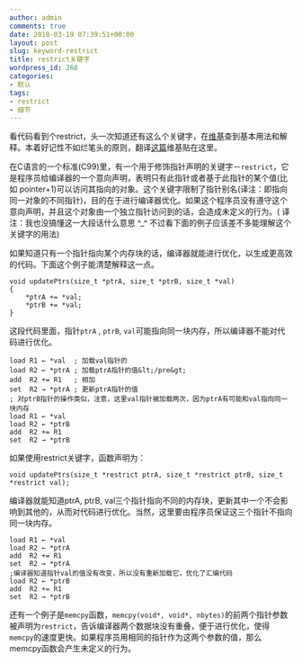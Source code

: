 ```yaml
---
author: admin
comments: true
date: 2010-03-19 07:39:51+00:00
layout: post
slug: keyword-restrict
title: restrict关键字
wordpress_id: 268
categories:
- 默认
tags:
- restrict
- 细节
---
```


看代码看到个restrict，头一次知道还有这么个关键字，在[维基](http://en.wikipedia.org/wiki/Restrict)查到基本用法和解释。本着好记性不如烂笔头的原则，翻译[这篇](http://en.wikipedia.org/wiki/Restrict)维基贴在这里。

在C语言的一个标准(C99)里，有一个用于修饰指针声明的关键字－`restrict`，它是程序员给编译器的一个意向声明，表明只有此指针或者基于此指针的某个值(比如 pointer+1)可以访问其指向的对象。这个关键字限制了指针别名(译注：即指向同一对象的不同指针)，目的在于进行编译器优化。如果这个程序员没有遵守这个意向声明，并且这个对象由一个独立指针访问到的话，会造成未定义的行为。( 译注：我也没搞懂这一大段话什么意思 ^_^ 不过看下面的例子应该差不多能理解这个关键字的用法)

如果知道只有一个指针指向某个内存块的话，编译器就能进行优化，以生成更高效的代码。下面这个例子能清楚解释这一点。


    void updatePtrs(size_t *ptrA, size_t *ptrB, size_t *val)
    {
        *ptrA += *val;
        *ptrB += *val;
    }

这段代码里面，指针`ptrA` , `ptrB`, `val`可能指向同一块内存，所以编译器不能对代码进行优化。


    load R1 ← *val  ; 加载val指针的
    load R2 ← *ptrA ; 加载ptrA指针的值&lt;/pre&gt;
    add  R2 += R1   ; 相加
    set  R2 → *ptrA ; 更新ptrA指针的值
    ; 对ptrB指针的操作类似，注意，这里val指针被加载两次，因为ptrA有可能和val指向同一块内存
    load R1 ← *val
    load R2 ← *ptrB
    add  R2 += R1
    set  R2 → *ptrB

如果使用restrict关键字，函数声明为：

    void updatePtrs(size_t *restrict ptrA, size_t *restrict ptrB, size_t *restrict val);

编译器就能知道ptrA, ptrB, val三个指针指向不同的内存块，更新其中一个不会影响到其他的，从而对代码进行优化。当然，这里要由程序员保证这三个指针不指向同一块内存。

    load R1 ← *val
    load R2 ← *ptrA
    add  R2 += R1
    set  R2 → *ptrA
    ;编译器知道指针val的值没有改变，所以没有重新加载它，优化了汇编代码
    load R2 ← *ptrB
    add  R2 += R1
    set  R2 → *ptrB

还有一个例子是`memcpy`函数，`memcpy(void*, void*, nbytes)`的前两个指针参数被声明为`restrict`，告诉编译器两个数据块没有重叠，便于进行优化，使得`memcpy`的速度更快。如果程序员用相同的指针作为这两个参数的值，那么memcpy函数会产生未定义的行为。
